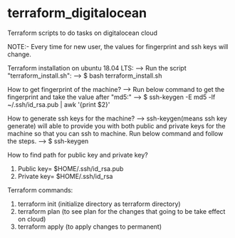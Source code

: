 # terraform_digitalocean
Terraform scripts to do tasks on digitalocean cloud

NOTE:- Every time for new user, the values for fingerprint and ssh keys will change.

Terraform installation on ubuntu 18.04 LTS:
--> Run the script "terraform_install.sh":
	--> $ bash terraform_install.sh

How to get fingerprint of the machine?
--> Run below command to get the fingerprint and take the value after "md5:"
	--> $ ssh-keygen -E md5 -lf ~/.ssh/id_rsa.pub | awk '{print $2}'

How to generate ssh keys for the machine?
--> ssh-keygen(means ssh key generate) will able to provide you with both public and private keys for the machine so that you can ssh to machine. Run below command and follow the steps.
	--> $ ssh-keygen

How to find path for public key and private key?
1. Public key= $HOME/.ssh/id_rsa.pub
2. Private key= $HOME/.ssh/id_rsa


Terraform commands:
1. terraform init (initialize directory as terraform directory)
2. terraform plan (to see plan for the changes that going to be take effect on cloud)
3. terraform apply (to apply changes to permanent)
